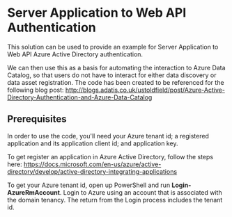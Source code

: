 # Server Application to Web API Authentication
This solution can be used to provide an example for Server Application to Web API Azure Active Directory authentication.

We can then use this as a basis for automating the interaction to Azure Data Catalog, so that users do not have to interact for either
data discovery or data asset registration. 
The code has been created to be referenced for the following blog post:
http://blogs.adatis.co.uk/ustoldfield/post/Azure-Active-Directory-Authentication-and-Azure-Data-Catalog

## Prerequisites
In order to use the code, you'll need your Azure tenant id; a registered application and its application client id; and application key.

To get register an application in Azure Active Directory, follow the steps here: https://docs.microsoft.com/en-us/azure/active-directory/develop/active-directory-integrating-applications

To get your Azure tenant id, open up PowerShell and run **Login-AzureRmAccount**. Login to Azure using an account that is associated with the domain tenancy. The return from the Login process includes the tenant id. 
